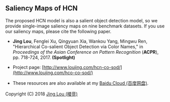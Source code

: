 ## Saliency Maps of HCN

The proposed HCN model is also a salient object detection model, so we provide single-image saliency maps on nine benchmark datasets. If you use our saliency maps, please cite the following paper.

 - **Jing Lou**, Fenglei Xu, Qingyuan Xia, Wankou Yang, Mingwu Ren, "Hierarchical Co-salient Object Detection via Color Names," in *Proceedings of the Asian Conference on Pattern Recognition* (**ACPR**), pp. 718-724, 2017. **(Spotlight)**

 - Project page: [http://www.loujing.com/hcn-co-sod/](http://www.loujing.com/hco-co-sod/)

 - These resources are also available at my [Baidu Cloud (百度网盘)]().

Copyright (C) 2018 [Jing Lou (楼竞)](http://www.loujing.com)
